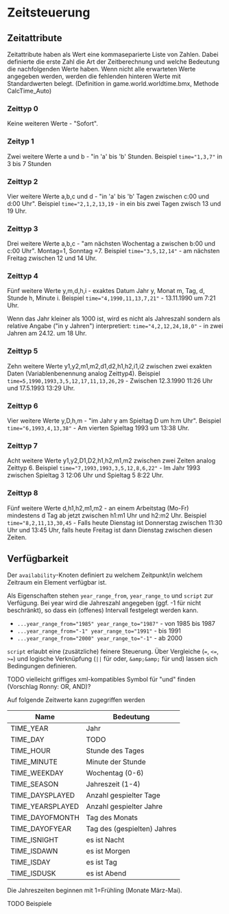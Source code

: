 # Zeitsteuerung

## Zeitattribute

Zeitattribute haben als Wert eine kommaseparierte Liste von Zahlen.
Dabei definierte die erste Zahl die Art der Zeitberechnung und welche Bedeutung die nachfolgenden Werte haben.
Wenn nicht alle erwarteten Werte angegeben werden, werden die fehlenden hinteren Werte mit Standardwerten belegt.
(Definition in game.world.worldtime.bmx, Methode CalcTime_Auto)

### Zeittyp 0

Keine weiteren Werte - "Sofort".

### Zeityp 1

Zwei weitere Werte a und b - "in 'a' bis 'b' Stunden. Beispiel
`time="1,3,7"` in 3 bis 7 Stunden

### Zeittyp 2

Vier weitere Werte a,b,c und d - "in 'a' bis 'b' Tagen zwischen c:00 und d:00 Uhr". Beispiel `time="2,1,2,13,19` - in ein bis zwei Tagen zwisch 13 und 19 Uhr.

### Zeittyp 3

Drei weitere Werte a,b,c - "am nächsten Wochentag a zwischen b:00 und c:00 Uhr". Montag=1, Sonntag =7. Beispiel `time="3,5,12,14"` - am nächsten Freitag zwischen 12 und 14 Uhr.

### Zeittyp 4

Fünf weitere Werte y,m,d,h,i - exaktes Datum Jahr y, Monat m, Tag, d, Stunde h, Minute i. Beispiel `time="4,1990,11,13,7,21"` - 13.11.1990 um 7:21 Uhr.

Wenn das Jahr kleiner als 1000 ist, wird es nicht als Jahreszahl sondern als relative Angabe ("in y Jahren") interpretiert: `time="4,2,12,24,18,0"` - in zwei Jahren am 24.12. um 18 Uhr.

### Zeittyp 5

Zehn weitere Werte y1,y2,m1,m2,d1,d2,h1,h2,i1,i2 zwischen zwei exakten Daten (Variablenbenennung analog Zeittyp4). Beispiel `time=5,1990,1993,3,5,12,17,11,13,26,29` - Zwischen 12.3.1990 11:26 Uhr und 17.5.1993 13:29 Uhr.

### Zeittyp 6

Vier weitere Werte y,D,h,m - "im Jahr y am Spieltag D um h:m Uhr". Beispiel `time="6,1993,4,13,38"` - Am vierten Spieltag 1993 um 13:38 Uhr.

### Zeittyp 7

Acht weitere Werte y1,y2,D1,D2,h1,h2,m1,m2 zwischen zwei Zeiten analog Zeittyp 6. Beispiel `time="7,1993,1993,3,5,12,8,6,22"` - Im Jahr 1993 zwischen Spieltag 3 12:06 Uhr und Spieltag 5 8:22 Uhr.

### Zeittyp 8

Fünf weitere Werte d,h1,h2,m1,m2 - an einem Arbeitstag (Mo-Fr) mindestens d Tag ab jetzt zwischen h1:m1 Uhr und h2:m2 Uhr. Beispiel `time="8,2,11,13,30,45` - Falls heute Dienstag ist Donnerstag zwischen 11:30 Uhr und 13:45 Uhr, falls heute Freitag ist dann Dienstag zwischen diesen Zeiten.

## Verfügbarkeit

Der `availability`-Knoten definiert zu welchem Zeitpunkt/in welchem Zeitraum ein Element verfügbar ist.

Als Eigenschaften stehen `year_range_from`, `year_range_to` und `script` zur Verfügung.
Bei year wird die Jahreszahl angegeben (ggf. -1 für nicht beschränkt), so dass ein (offenes) Intervall festgelegt werden kann.

* `...year_range_from="1985" year_range_to="1987"` - von 1985 bis 1987
* `...year_range_from="-1" year_range_to="1991"` - bis 1991
* `...year_range_from="2000" year_range_to="-1"` - 
ab 2000

`script` erlaubt eine (zusätzliche) feinere Steuerung.
Über Vergleiche (`=`, `<=`, `>=`) und logische Verknüpfung (`||` für oder, `&amp;&amp;` für und) lassen sich Bedingungen definieren.

TODO vielleicht griffiges xml-kompatibles Symbol für "und" finden (Vorschlag Ronny: OR, AND)?

Auf folgende Zeitwerte kann zugegriffen werden

| Name | Bedeutung |
| ---- | --------- |
| TIME_YEAR | Jahr |
| TIME_DAY | TODO | 
| TIME_HOUR | Stunde des Tages |
| TIME_MINUTE | Minute der Stunde |
| TIME_WEEKDAY | Wochentag (0-6) |
| TIME_SEASON | Jahreszeit (1-4) |
| TIME_DAYSPLAYED | Anzahl gespielter Tage|
| TIME_YEARSPLAYED | Anzahl gespielter Jahre |
| TIME_DAYOFMONTH | Tag des Monats |
| TIME_DAYOFYEAR | Tag des (gespielten) Jahres |
| TIME_ISNIGHT | es ist Nacht |
| TIME_ISDAWN | es ist Morgen |
| TIME_ISDAY | es ist Tag |
| TIME_ISDUSK | es ist Abend |

Die Jahreszeiten beginnen mit 1=Frühling (Monate März-Mai).

TODO Beispiele
